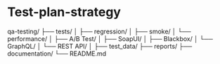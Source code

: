 # Test-plan-strategy
qa-testing/
├── tests/
│   ├── regression/
│   ├── smoke/
│   └── performance/
│   ├── A/B Test/
│   ├── SoapUI/
│   ├── Blackbox/
│   └── GraphQL/
│   └── REST API/
│
├── test_data/
├── reports/
├── documentation/
└── README.md
